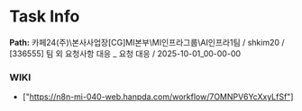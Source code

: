 # Task Info

**Path:** 카페24(주)\본사사업장\[CG]MI본부\MI인프라그룹\AI인프라1팀 / shkim20 / [336555] 팀 외 요청사항 대응 _ 요청 대응 / 2025-10-01_00-00-00

### WIKI
- ["https://n8n-mi-040-web.hanpda.com/workflow/7OMNPV6YcXxyLfSf"]

